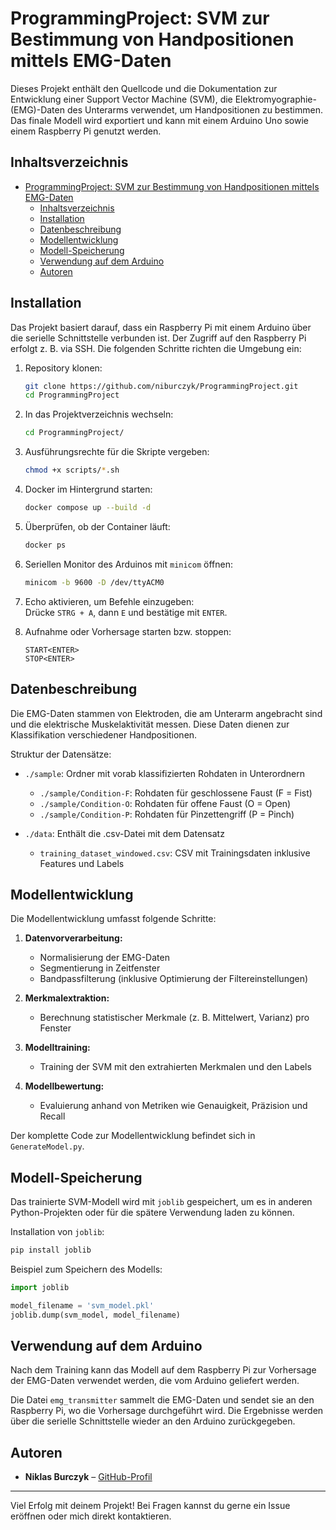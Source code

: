 # ProgrammingProject: SVM zur Bestimmung von Handpositionen mittels EMG-Daten

Dieses Projekt enthält den Quellcode und die Dokumentation zur Entwicklung einer Support Vector Machine (SVM), die Elektromyographie-(EMG)-Daten des Unterarms verwendet, um Handpositionen zu bestimmen. Das finale Modell wird exportiert und kann mit einem Arduino Uno sowie einem Raspberry Pi genutzt werden.

## Inhaltsverzeichnis

- [ProgrammingProject: SVM zur Bestimmung von Handpositionen mittels EMG-Daten](#programmingproject-svm-zur-bestimmung-von-handpositionen-mittels-emg-daten)
  - [Inhaltsverzeichnis](#inhaltsverzeichnis)
  - [Installation](#installation)
  - [Datenbeschreibung](#datenbeschreibung)
  - [Modellentwicklung](#modellentwicklung)
  - [Modell-Speicherung](#modell-speicherung)
  - [Verwendung auf dem Arduino](#verwendung-auf-dem-arduino)
  - [Autoren](#autoren)

## Installation

Das Projekt basiert darauf, dass ein Raspberry Pi mit einem Arduino über die serielle Schnittstelle verbunden ist. Der Zugriff auf den Raspberry Pi erfolgt z. B. via SSH. Die folgenden Schritte richten die Umgebung ein:

1. Repository klonen:  
   ```bash
   git clone https://github.com/niburczyk/ProgrammingProject.git
   cd ProgrammingProject
   ```

2. In das Projektverzeichnis wechseln:  
   ```bash
   cd ProgrammingProject/
   ```

3. Ausführungsrechte für die Skripte vergeben:  
   ```bash
   chmod +x scripts/*.sh
   ```

4. Docker im Hintergrund starten:  
   ```bash
   docker compose up --build -d
   ```

5. Überprüfen, ob der Container läuft:  
   ```bash
   docker ps
   ```

6. Seriellen Monitor des Arduinos mit `minicom` öffnen:  
   ```bash
   minicom -b 9600 -D /dev/ttyACM0
   ```

7. Echo aktivieren, um Befehle einzugeben:  
   Drücke `STRG + A`, dann `E` und bestätige mit `ENTER`.

8. Aufnahme oder Vorhersage starten bzw. stoppen:  
   ```text
   START<ENTER>
   STOP<ENTER>
   ```

## Datenbeschreibung

Die EMG-Daten stammen von Elektroden, die am Unterarm angebracht sind und die elektrische Muskelaktivität messen. Diese Daten dienen zur Klassifikation verschiedener Handpositionen.

Struktur der Datensätze:

- `./sample`: Ordner mit vorab klassifizierten Rohdaten in Unterordnern  
  - `./sample/Condition-F`: Rohdaten für geschlossene Faust (F = Fist)  
  - `./sample/Condition-O`: Rohdaten für offene Faust (O = Open)  
  - `./sample/Condition-P`: Rohdaten für Pinzettengriff (P = Pinch)  

- `./data`: Enthält die .csv-Datei mit dem Datensatz  
  - `training_dataset_windowed.csv`: CSV mit Trainingsdaten inklusive Features und Labels  

## Modellentwicklung

Die Modellentwicklung umfasst folgende Schritte:

1. **Datenvorverarbeitung:**  
   - Normalisierung der EMG-Daten  
   - Segmentierung in Zeitfenster  
   - Bandpassfilterung (inklusive Optimierung der Filtereinstellungen)  

2. **Merkmalextraktion:**  
   - Berechnung statistischer Merkmale (z. B. Mittelwert, Varianz) pro Fenster  

3. **Modelltraining:**  
   - Training der SVM mit den extrahierten Merkmalen und den Labels  

4. **Modellbewertung:**  
   - Evaluierung anhand von Metriken wie Genauigkeit, Präzision und Recall  

Der komplette Code zur Modellentwicklung befindet sich in `GenerateModel.py`.

## Modell-Speicherung

Das trainierte SVM-Modell wird mit `joblib` gespeichert, um es in anderen Python-Projekten oder für die spätere Verwendung laden zu können.

Installation von `joblib`:  
```bash
pip install joblib
```

Beispiel zum Speichern des Modells:  
```python
import joblib

model_filename = 'svm_model.pkl'
joblib.dump(svm_model, model_filename)
```

## Verwendung auf dem Arduino

Nach dem Training kann das Modell auf dem Raspberry Pi zur Vorhersage der EMG-Daten verwendet werden, die vom Arduino geliefert werden.

Die Datei `emg_transmitter` sammelt die EMG-Daten und sendet sie an den Raspberry Pi, wo die Vorhersage durchgeführt wird. Die Ergebnisse werden über die serielle Schnittstelle wieder an den Arduino zurückgegeben.

## Autoren

- **Niklas Burczyk** – [GitHub-Profil](https://github.com/niburczyk)

---

Viel Erfolg mit deinem Projekt! Bei Fragen kannst du gerne ein Issue eröffnen oder mich direkt kontaktieren.
